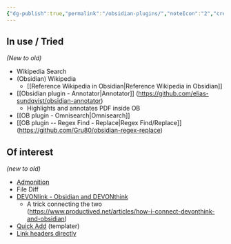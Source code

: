 ```yaml
---
{"dg-publish":true,"permalink":"/obsidian-plugins/","noteIcon":"2","created":"","updated":""}
---
```


## In use / Tried
*(New to old)*

- Wikipedia Search
- (Obsidian) Wikipedia
	- [[Reference Wikipedia in Obsidian\|Reference Wikipedia in Obsidian]]
- [[Obsidian plugin - Annotator\|Annotator]] (https://github.com/elias-sundqvist/obsidian-annotator)
	- Highlights and annotates PDF inside OB
- [[OB plugin - Omnisearch\|Omnisearch]]
- [[OB plugin -- Regex Find - Replace\|Regex Find/Replace]] (https://github.com/Gru80/obsidian-regex-replace)

## Of interest
*(new to old)*

- [Admonition](https://github.com/javalent/admonitions)
- File Diff
- [DEVONlink - Obsidian and DEVONthink](https://github.com/ryanjamurphy/DEVONlink-obsidian)
	- A trick connecting the two (https://www.productived.net/articles/how-i-connect-devonthink-and-obsidian)
- [Quick Add](https://www.youtube.com/watch?v=c-UGeOEStZE) (templater)
- [Link headers directly](https://github.com/Signynt/link-headers-directly)

